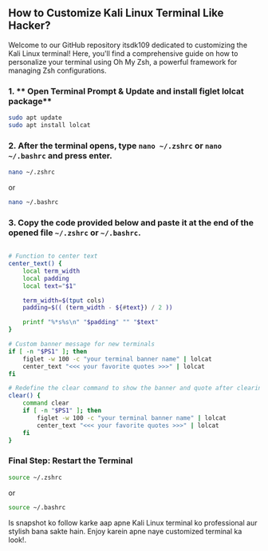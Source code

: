 ## How to Customize Kali Linux Terminal Like Hacker?

Welcome to our GitHub repository itsdk109 dedicated to customizing the Kali Linux terminal! Here, you'll find a comprehensive guide on how to personalize your terminal using Oh My Zsh, a powerful framework for managing Zsh configurations.

### 1. ** Open Terminal Prompt & Update and install figlet lolcat package**

```bash
sudo apt update
sudo apt install lolcat 
```

### 2. **After the terminal opens, type `nano ~/.zshrc` or `nano ~/.bashrc` and press enter.**

```bash
nano ~/.zshrc
```
or 

```bash
nano ~/.bashrc
```

### 3. **Copy the code provided below and paste it at the end of the opened file `~/.zshrc` or `~/.bashrc`.**
```bash

# Function to center text
center_text() {
    local term_width
    local padding
    local text="$1"

    term_width=$(tput cols)
    padding=$(( (term_width - ${#text}) / 2 ))

    printf "%*s%s\n" "$padding" "" "$text"
}

# Custom banner message for new terminals
if [ -n "$PS1" ]; then
    figlet -w 100 -c "your terminal banner name" | lolcat
    center_text "<<< your favorite quotes >>>" | lolcat
fi

# Redefine the clear command to show the banner and quote after clearing the screen
clear() {
    command clear
    if [ -n "$PS1" ]; then
        figlet -w 100 -c "your terminal banner name" | lolcat
        center_text "<<< your favorite quotes >>>" | lolcat
    fi
}

```

### Final Step:  Restart the Terminal 

```bash
source ~/.zshrc
```
or

```bash
source ~/.bashrc
```

Is snapshot ko follow karke aap apne Kali Linux terminal ko professional aur stylish bana sakte hain. Enjoy karein apne naye customized terminal ka look!.
